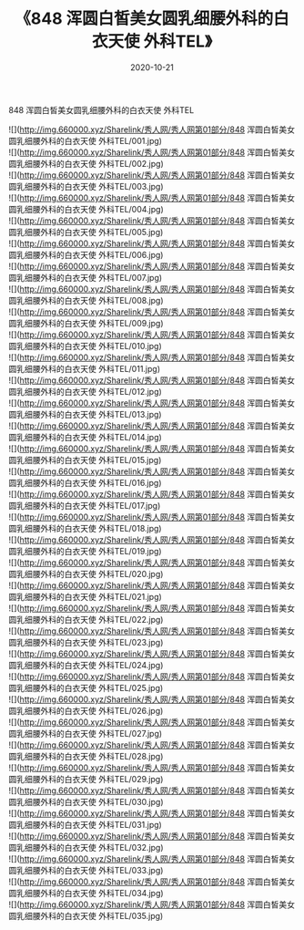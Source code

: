 ﻿---
layout: post
title:  《848 浑圆白皙美女圆乳细腰外科的白衣天使 外科TEL》
date:   2020-10-21
img: http://img.660000.xyz/Sharelink/秀人网/秀人网第01部分/848 浑圆白皙美女圆乳细腰外科的白衣天使 外科TEL/000.jpg
categories: [美女, 清纯, 唯美]
---

848 浑圆白皙美女圆乳细腰外科的白衣天使 外科TEL

  ![](http://img.660000.xyz/Sharelink/秀人网/秀人网第01部分/848 浑圆白皙美女圆乳细腰外科的白衣天使 外科TEL/001.jpg) <br> ![](http://img.660000.xyz/Sharelink/秀人网/秀人网第01部分/848 浑圆白皙美女圆乳细腰外科的白衣天使 外科TEL/002.jpg) <br> ![](http://img.660000.xyz/Sharelink/秀人网/秀人网第01部分/848 浑圆白皙美女圆乳细腰外科的白衣天使 外科TEL/003.jpg) <br> ![](http://img.660000.xyz/Sharelink/秀人网/秀人网第01部分/848 浑圆白皙美女圆乳细腰外科的白衣天使 外科TEL/004.jpg) <br> ![](http://img.660000.xyz/Sharelink/秀人网/秀人网第01部分/848 浑圆白皙美女圆乳细腰外科的白衣天使 外科TEL/005.jpg) <br> ![](http://img.660000.xyz/Sharelink/秀人网/秀人网第01部分/848 浑圆白皙美女圆乳细腰外科的白衣天使 外科TEL/006.jpg) <br> ![](http://img.660000.xyz/Sharelink/秀人网/秀人网第01部分/848 浑圆白皙美女圆乳细腰外科的白衣天使 外科TEL/007.jpg) <br> ![](http://img.660000.xyz/Sharelink/秀人网/秀人网第01部分/848 浑圆白皙美女圆乳细腰外科的白衣天使 外科TEL/008.jpg) <br> ![](http://img.660000.xyz/Sharelink/秀人网/秀人网第01部分/848 浑圆白皙美女圆乳细腰外科的白衣天使 外科TEL/009.jpg) <br> ![](http://img.660000.xyz/Sharelink/秀人网/秀人网第01部分/848 浑圆白皙美女圆乳细腰外科的白衣天使 外科TEL/010.jpg) <br> ![](http://img.660000.xyz/Sharelink/秀人网/秀人网第01部分/848 浑圆白皙美女圆乳细腰外科的白衣天使 外科TEL/011.jpg) <br> ![](http://img.660000.xyz/Sharelink/秀人网/秀人网第01部分/848 浑圆白皙美女圆乳细腰外科的白衣天使 外科TEL/012.jpg) <br> ![](http://img.660000.xyz/Sharelink/秀人网/秀人网第01部分/848 浑圆白皙美女圆乳细腰外科的白衣天使 外科TEL/013.jpg) <br> ![](http://img.660000.xyz/Sharelink/秀人网/秀人网第01部分/848 浑圆白皙美女圆乳细腰外科的白衣天使 外科TEL/014.jpg) <br> ![](http://img.660000.xyz/Sharelink/秀人网/秀人网第01部分/848 浑圆白皙美女圆乳细腰外科的白衣天使 外科TEL/015.jpg) <br> ![](http://img.660000.xyz/Sharelink/秀人网/秀人网第01部分/848 浑圆白皙美女圆乳细腰外科的白衣天使 外科TEL/016.jpg) <br> ![](http://img.660000.xyz/Sharelink/秀人网/秀人网第01部分/848 浑圆白皙美女圆乳细腰外科的白衣天使 外科TEL/017.jpg) <br> ![](http://img.660000.xyz/Sharelink/秀人网/秀人网第01部分/848 浑圆白皙美女圆乳细腰外科的白衣天使 外科TEL/018.jpg) <br> ![](http://img.660000.xyz/Sharelink/秀人网/秀人网第01部分/848 浑圆白皙美女圆乳细腰外科的白衣天使 外科TEL/019.jpg) <br> ![](http://img.660000.xyz/Sharelink/秀人网/秀人网第01部分/848 浑圆白皙美女圆乳细腰外科的白衣天使 外科TEL/020.jpg) <br> ![](http://img.660000.xyz/Sharelink/秀人网/秀人网第01部分/848 浑圆白皙美女圆乳细腰外科的白衣天使 外科TEL/021.jpg) <br> ![](http://img.660000.xyz/Sharelink/秀人网/秀人网第01部分/848 浑圆白皙美女圆乳细腰外科的白衣天使 外科TEL/022.jpg) <br> ![](http://img.660000.xyz/Sharelink/秀人网/秀人网第01部分/848 浑圆白皙美女圆乳细腰外科的白衣天使 外科TEL/023.jpg) <br> ![](http://img.660000.xyz/Sharelink/秀人网/秀人网第01部分/848 浑圆白皙美女圆乳细腰外科的白衣天使 外科TEL/024.jpg) <br> ![](http://img.660000.xyz/Sharelink/秀人网/秀人网第01部分/848 浑圆白皙美女圆乳细腰外科的白衣天使 外科TEL/025.jpg) <br> ![](http://img.660000.xyz/Sharelink/秀人网/秀人网第01部分/848 浑圆白皙美女圆乳细腰外科的白衣天使 外科TEL/026.jpg) <br> ![](http://img.660000.xyz/Sharelink/秀人网/秀人网第01部分/848 浑圆白皙美女圆乳细腰外科的白衣天使 外科TEL/027.jpg) <br> ![](http://img.660000.xyz/Sharelink/秀人网/秀人网第01部分/848 浑圆白皙美女圆乳细腰外科的白衣天使 外科TEL/028.jpg) <br> ![](http://img.660000.xyz/Sharelink/秀人网/秀人网第01部分/848 浑圆白皙美女圆乳细腰外科的白衣天使 外科TEL/029.jpg) <br> ![](http://img.660000.xyz/Sharelink/秀人网/秀人网第01部分/848 浑圆白皙美女圆乳细腰外科的白衣天使 外科TEL/030.jpg) <br> ![](http://img.660000.xyz/Sharelink/秀人网/秀人网第01部分/848 浑圆白皙美女圆乳细腰外科的白衣天使 外科TEL/031.jpg) <br> ![](http://img.660000.xyz/Sharelink/秀人网/秀人网第01部分/848 浑圆白皙美女圆乳细腰外科的白衣天使 外科TEL/032.jpg) <br> ![](http://img.660000.xyz/Sharelink/秀人网/秀人网第01部分/848 浑圆白皙美女圆乳细腰外科的白衣天使 外科TEL/033.jpg) <br> ![](http://img.660000.xyz/Sharelink/秀人网/秀人网第01部分/848 浑圆白皙美女圆乳细腰外科的白衣天使 外科TEL/034.jpg) <br> ![](http://img.660000.xyz/Sharelink/秀人网/秀人网第01部分/848 浑圆白皙美女圆乳细腰外科的白衣天使 外科TEL/035.jpg) <br>